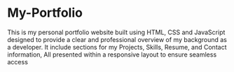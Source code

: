 # My-Portfolio
This is my personal portfolio website built using HTML, CSS and JavaScript  designed to provide a clear and professional overview of my background as a developer. It include sections for my Projects, Skills, Resume, and Contact information, All presented within a responsive layout to ensure seamless access 

